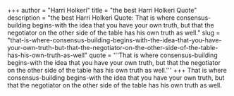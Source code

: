 +++
author = "Harri Holkeri"
title = "the best Harri Holkeri Quote"
description = "the best Harri Holkeri Quote: That is where consensus-building begins-with the idea that you have your own truth, but that the negotiator on the other side of the table has his own truth as well."
slug = "that-is-where-consensus-building-begins-with-the-idea-that-you-have-your-own-truth-but-that-the-negotiator-on-the-other-side-of-the-table-has-his-own-truth-as-well"
quote = '''That is where consensus-building begins-with the idea that you have your own truth, but that the negotiator on the other side of the table has his own truth as well.'''
+++
That is where consensus-building begins-with the idea that you have your own truth, but that the negotiator on the other side of the table has his own truth as well.
